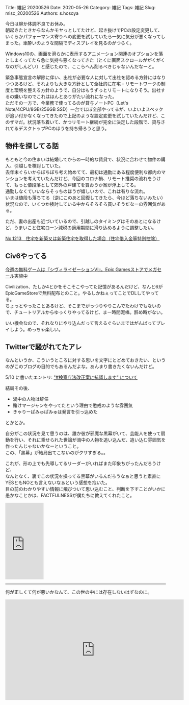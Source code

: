 Title: 雑記 20200526
Date: 2020-05-26
Category: 雑記
Tags: 雑記
Slug: misc_20200526
Authors: s.hosoya

今日は聊か体調不良でお休み。  
朝起きたときからなんかモヤっとしてたけど、起き抜けでPCの設定変更して、いくらかパフォーマンス寄りへの変更を試していたら一気に気分が悪くなってしまった。車酔いのような間隔でディスプレイを見るのがつらく。

Windows10の、画面を滑らかに表示するアニメーション関連のオプションを落としまくってたら急に気持ち悪くなってきた（とくに画面スクロールががくがくなのがしんどい）と感じたので、ここらへん削るべきじゃないんだなーと。  

緊急事態宣言の解除に伴い、出社が必要な人に対して出社を認める方針にはなりつつあるけど、それよりも大きな方針として全社的に在宅・リモートワークの制度と環境を整える方針のようで、自分はもうずっとリモートになりそう。出社するの嫌いなのでこれはほんとありがたい流れになった。  
ただその一方で、今業務で使ってるのが貸与ノートPC（Let's Note/4CPU/8GB/256GB SSD）一台でほぼ全部やってるが、いよいよスペックが追い付かなくなってきたので上記のような設定変更を試していたんだけど、このザマだ。状況落ち着いて、かつリモート継続が完全に決定した段階で、貸与されてるデスクトップPCのほうを持ち帰ろうと思う。  

## 物件を探してる話

もともと今の住まいは結婚してからの一時的な賃貸で、状況に合わせて物件の購入、引越しを検討していた。  
去年末ぐらいからぼちぼち考え始めてて、最初は通勤にある程度便利な都内のマンションを考えていたんだけど、今回のコロナ禍、リモート推奨の流れをうけて、もっと値段落として郊外の戸建てを買おうか案が浮上してる。  
通勤しなくていいならそっちのほうが嬉しいので、これは有りな流れ。  
いまは値段も落ちてる（逆にこのあと回復してきたら、今ほど落ちないみたい）状況なので、いくつか検討している中からそろそろ買いそうだなーの雰囲気がある。  

ただ、妻の出産も近づいているので、引越しのタイミングはそのあとになるけど、うまいこと住宅ローン減税の適用期間に滑り込めるように調整したい。  

[No.1213 住宅を新築又は新築住宅を取得した場合（住宅借入金等特別控除）](https://www.nta.go.jp/taxes/shiraberu/taxanswer/shotoku/1213.htm)

## Civ6やってる

[今週の無料ゲームは『シヴィライゼーションVI』。Epic Gamesストアでメガセール実施中](https://japanese.engadget.com/civ6-033501323.html)  

Civilization、たしか4とかをそこそこやってた記憶があるんだけど、なんと6がEpicGameStoreで無料配布とのこと。やるしかねぇってことでDLしてやってる。  
ちょっとやったことあるけど、そこまでがっつりやりこんでたわけでもないので、チュートリアルからゆっくりやってるけど、まー時間泥棒。辞め時がない。  

いい機会なので、それなりにやり込んだって言えるぐらいまではがんばってプレイしよう。めっちゃ楽しい。

## Twitterで騒がれてたアレ

なんというか、こういうところに対する思いを文字にとどめておきたい、というのがこのブログの目的でもあるんだよな。あんまり書きたくないんだけど。

5/10 に書いたエントリ: ["#検察庁法改正案に抗議します" について](https://blog.watarinohibi.tokyo/posts/2020/05/10/social_20200510/#social_20200510)

結局その後、

* 渦中の人物は辞任
* 賭けマージャンをやってたという理由で懲戒のような雰囲気
* きゃりーぱみゅぱみゅは発言を引っ込めた

とかとか。  

自分がこの状況を見て思うのは、誰か彼が邪魔な黒幕がいて、芸能人を使って扇動を行い、それに乗せられた世論が渦中の人物を追い込んだ、追い込む雰囲気を作ったんじゃないかなーということ。  
この、「黒幕」が結局出てこないのがクサすぎる。。  

これが、形の上でも先導してるリーダーがいればまた印象ちがったんだろうけど。  
なんとなく、裏でこの状況を操ってる黒幕がいるんだろうなぁと思うと素直にYESともNOとも言えないなぁという感想を抱いた。  
目の前のわかりやすい情報に飛びついて思い込むこと、判断を下すことがいかに愚かなことかは、FACTFULNESSが僕たちに教えてくれたこと。  

<iframe style="width:120px;height:240px;" marginwidth="0" marginheight="0" scrolling="no" frameborder="0" src="https://rcm-fe.amazon-adsystem.com/e/cm?ref=tf_til&t=watarinohibi-22&m=amazon&o=9&p=8&l=as1&IS2=1&detail=1&asins=4822289605&linkId=72a78b94f5862bdc926e138ac56d8c69&bc1=ffffff&lt1=_top&fc1=333333&lc1=0066c0&bg1=ffffff&f=ifr">
</iframe>

---

何が正しくて何が悪いかなんて、この世の中には存在しないはずなのに。  

<iframe width="560" height="315" src="https://www.youtube.com/embed/J-QhmFMb6kM" frameborder="0" allow="accelerometer; autoplay; encrypted-media; gyroscope; picture-in-picture" allowfullscreen></iframe>





